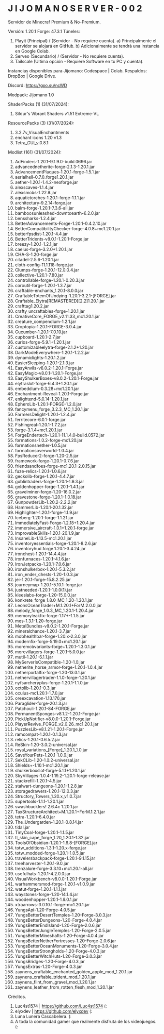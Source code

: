 # J I J O M A N O  S E R V E R - 0 0 2

Servidor de Minecraf Premium & No-Premium.

Versión: 1.20.1
Forge: 47.3.1
Túneles:
  1) Playit (Principal) / (Servidor - No requiere cuenta).
      a) Principalmente el servidor se alojará en GitHub.
      b) Adicionalmente se tendrá una instancia en Google Colab.
  2) Serveo (Secundario) / (Servidor - No requiere cuenta).
  3) Tailscale (Última opción - Requiere Software en tu PC y cuenta).

Instancias disponibles para Jijomano: Codespace | Colab.
Respaldos: DropBox | Google Drive.

Discord: https://goo.su/ncWD

Modpack: Jijomano 1.0 

ShaderPacks (1) (31/07/2024):
  1) Sildur's Vibrant Shaders v1.51 Extreme-VL

ResourcePacks (3) (31/07/2024):
  1) 3.2.7v_VisualEnchantments
  2) enchant icons 1.20 v1.3
  3) Tetra_GUI_v.0.8.1

Modlist (161) (31/07/2024):
  1) AdFinders-1.20.1-9.1.9.0-build.0696.jar
  2) advancednetherite-forge-2.1.3-1.20.1.jar
  3) AdvancementPlaques-1.20.1-forge-1.5.1.jar
  4) aerialhell-0.7.0_forge1.20.1.jar
  5) aether-1.20.1-1.4.2-neoforge.jar
  6) alexscaves-1.1.4.jar
  7) alexsmobs-1.22.8.jar
  8) aquatictorches-1.20.1-forge-1.1.1.jar
  9) architectury-9.2.14-forge.jar
  10) balm-forge-1.20.1-7.3.6-all.jar
  11) bamboosunleashed-downtoearth-6.2.0.jar
  12) benssharks-1.2.4.jar
  13) BetterAdvancements-Forge-1.20.1-0.4.2.10.jar
  14) BetterCompatibilityChecker-forge-4.0.8+mc1.20.1.jar
  15) betterfpsdist-1.20.1-4.4.jar
  16) BetterTridents-v8.0.1-1.20.1-Forge.jar
  17) breezy-1.20.1-1.2.1.jar
  18) caelus-forge-3.2.0+1.20.1.jar
  19) CHA-S-1.20-forge.jar
  20) citadel-2.5.6-1.20.1.jar
  21) cloth-config-11.1.118-forge.jar
  22) Clumps-forge-1.20.1-12.0.0.4.jar
  23) collective-1.20.1-7.80.jar
  24) controllable-forge-1.20.1-0.20.3.jar
  25) coroutil-forge-1.20.1-1.3.7.jar
  26) craftable-enchants_1.20.1-8.0.0.jar
  27) CraftableTotemOfUndying-1.20.1-3.2.1-[FORGE].jar
  28) Craftable_Elytra[REMASTERED][2.2]1.20.1.jar
  29) crafttag1.20.2.jar
  30) crafty_uncraftables-forge-1.20.1.jar
  31) CreativeCore_FORGE_v2.11.33_mc1.20.1.jar
  32) creature_compendium-1.2.1.jar
  33) Croptopia-1.20.1-FORGE-3.0.4.jar
  34) Cucumber-1.20.1-7.0.10.jar
  35) cupboard-1.20.1-2.7.jar
  36) curios-forge-5.9.1+1.20.1.jar
  37) customizableelytra-forge-2.1.2+1.20.jar
  38) DarkModeEverywhere-1.20.1-1.2.2.jar
  39) dynamiclights-1.20.1.2.jar
  40) EasierSleeping-1.20.1-2.1.3.jar
  41) EasyAnvils-v8.0.2-1.20.1-Forge.jar
  42) EasyMagic-v8.0.1-1.20.1-Forge.jar
  43) EasyShulkerBoxes-v8.0.2-1.20.1-Forge.jar
  44) elytraslot-forge-6.4.3+1.20.1.jar
  45) embeddium-0.3.28+mc1.20.1.jar
  46) Enchantment-Reveal-1.20.1-Forge.jar
  47) enlightend-5.0.14-1.20.1.jar
  48) EpheroLib-1.20.1-FORGE-1.2.0.jar
  49) fancymenu_forge_3.2.3_MC_1.20.1.jar
  50) FarmersDelight-1.20.1-1.2.4.jar
  51) ferritecore-6.0.1-forge.jar
  52) Fishingreal-1.20.1-1.7.2.jar
  53) forge-3.1.4+mc1.20.1.jar
  54) ForgeEndertech-1.20.1-11.1.4.0-build.0572.jar
  55) formations-1.0.2-forge-mc1.20.jar
  56) formationsnether-1.0.5.jar
  57) formationsoverworld-1.0.4.jar
  58) FpsReducer2-forge-1.20-2.5.jar
  59) framework-forge-1.20.1-0.7.6.jar
  60) friendsandfoes-forge-mc1.20.1-2.0.15.jar
  61) fuze-relics-1.20.1-1.0.6.jar
  62) geckolib-forge-1.20.1-4.4.7.jar
  63) goblintraders-forge-1.20.1-1.9.3.jar
  64) goldenhopper-forge-1.20.1-1.4.1.jar
  65) gravelminer-forge-1.20-16.0.2.jar
  66) gravestone-forge-1.20.1-1.0.18.jar
  67) GunpowderLib-1.20.2-2.2.2.jar
  68) HammerLib-1.20.1-20.1.32.jar
  69) Highlighter-1.20.1-forge-1.1.9.jar
  70) Iceberg-1.20.1-forge-1.1.21.jar
  71) ImmediatelyFast-Forge-1.2.18+1.20.4.jar
  72) immersive_aircraft-1.0.1+1.20.1-forge.jar
  73) ImprovableSkills-1.20.1-20.1.9.jar
  74) InsaneLib-1.13.5-mc1.20.1.jar
  75) inventoryessentials-forge-1.20.1-8.2.6.jar
  76) inventoryhud.forge.1.20.1-3.4.24.jar
  77) ironchest-1.20.1-14.4.4.jar
  78) ironfurnaces-1.20.1-4.1.6.jar
  79) IronJetpacks-1.20.1-7.0.6.jar
  80) ironshulkerbox-1.20.1-5.3.2.jar
  81) iron_ender_chests-1.20-1.0.3.jar
  82) jei-1.20.1-forge-15.8.2.25.jar
  83) journeymap-1.20.1-5.10.1-forge.jar
  84) justneeded-1.20.1-1.0.0(1).jar
  85) kleeslabs-forge-1.20-15.0.0.jar
  86) konkrete_forge_1.8.0_MC_1.20-1.20.1.jar
  87) LeonsOceanTrader+M.1.20.1+ForM.2.0.0.jar
  88) melody_forge_1.0.3_MC_1.20.1-1.20.4.jar
  89) memoryleakfix-forge-1.17+-1.1.5.jar
  90) mes-1.3.1-1.20-forge.jar
  91) MetalBundles-v8.0.2-1.20.1-Forge.jar
  92) mineralchance-1.20.1-3.7.jar
  93) mobhealthbar-forge-1.20.x-2.3.0.jar
  94) modernfix-forge-5.19.0+mc1.20.1.jar
  95) moremobvariants-forge+1.20.1-1.3.0.1.jar
  96) morevillagers-forge-1.20.1-5.0.0.jar
  97) mutil-1.20.1-6.1.1.jar
  98) MyServerIsCompatible-1.20-1.0.jar
  99) netherite_horse_armor-forge-1.20.1-1.0.4.jar
  100) netherportalfix-forge-1.20-13.0.1.jar
  101) nethervillagertrader-1.1.0-forge-1.20.1.jar
  102) nyfsarcheryplus-forge-1.20.1-1.1.0.jar
  103) octolib-1.20.1-0.3.jar
  104) oculus-mc1.20.1-1.7.0.jar
  105) oreexcavation-1.13.170.jar
  106) Paraglider-forge-20.1.3.jar
  107) Patchouli-1.20.1-84-FORGE.jar
  108) PermanentSponges-v8.1.2-1.20.1-Forge.jar
  109) PickUpNotifier-v8.0.0-1.20.1-Forge.jar
  110) PlayerRevive_FORGE_v2.0.26_mc1.20.1.jar
  111) PuzzlesLib-v8.1.21-1.20.1-Forge.jar
  112) ramcompat-1.20.1-0.1.3.jar
  113) relics-1.20.1-0.6.5.2.jar
  114) ReSkin-1.20-3.0.2-universal.jar
  115) royal_variations_[Forge]_1.20.1_1.0.jar
  116) SaveYourPets-1.20.1-1.0.9.jar
  117) SekCLib-1.20-1.0.2-universal.jar
  118) Shields+-1.10.1-mc1.20.1.jar
  119) shulkerboxslot-forge-5.1.1+1.20.1.jar
  120) SkyVillages-1.0.4-1.19.2-1.20.1-forge-release.jar
  121) stackrefill-1.20.1-4.5.jar
  122) stalwart-dungeons-1.20.1-1.2.8.jar
  123) storagedrawers-1.20.1-12.0.3.jar
  124) Structory_Towers_1.20.x_v1.0.7.jar
  125) supertools-1.1.1-1.20.1.jar
  126) swashbucklers! 2.6.4c 1.20.1.jar
  127) TaxStructureArchitect+M.1.20.1+ForM.1.2.1.jar
  128) tetra-1.20.1-6.4.0.jar
  129) The_Undergarden-1.20.1-0.8.14.jar
  130) tidal.jar
  131) TinyCoal-forge-1.20.1-1.1.5.jar
  132) tl_skin_cape_forge_1.20_1.20.1-1.32.jar
  133) ToolsOfObsidian-1.20.1-1.6.8-[FORGE].jar
  134) totw_additions-1.3.1-1.20.x-forge.jar
  135) totw_modded-forge-1.20.1-1.0.5.jar
  136) travelersbackpack-forge-1.20.1-9.1.15.jar
  137) treeharvester-1.20.1-9.0.jar
  138) trenzalore-forge-3.3.10+mc1.20.1-all.jar
  139) usefulhats-1.20.1-4.2.0.0.jar
  140) VisualWorkbench-v8.0.0-1.20.1-Forge.jar
  141) warhammersmod-forge-1.20.1-v1.0.9.jar
  142) watut-forge-1.20.1-1.1.1.jar
  143) waystones-forge-1.20-14.1.4.jar
  144) woodenhopper-1.20.1-1.6.0.1.jar
  145) xtraarrows-3.0.10.1-forge-mc1.20.1.jar
  146) YungsApi-1.20-Forge-4.0.5.jar
  147) YungsBetterDesertTemples-1.20-Forge-3.0.3.jar
  148) YungsBetterDungeons-1.20-Forge-4.0.4.jar
  149) YungsBetterEndIsland-1.20-Forge-2.0.6.jar
  150) YungsBetterJungleTemples-1.20-Forge-2.0.5.jar
  151) YungsBetterMineshafts-1.20-Forge-4.0.4.jar
  152) YungsBetterNetherFortresses-1.20-Forge-2.0.6.jar
  153) YungsBetterOceanMonuments-1.20-Forge-3.0.4.jar
  154) YungsBetterStrongholds-1.20-Forge-4.0.3.jar
  155) YungsBetterWitchHuts-1.20-Forge-3.0.3.jar
  156) YungsBridges-1.20-Forge-4.0.3.jar
  157) YungsExtras-1.20-Forge-4.0.3.jar
  158) zaynens_craftable_enchanted_golden_apple_mod_1.20.1.jar
  159) zaynens_craftable_trident_mod_1.20.1.jar
  160) zaynens_flint_from_gravel_mod_1.20.1.jar
  161) zaynens_leather_from_rotten_flesh_mod_1.20.1.jar

Créditos.
  1) Luc4st1574 | https://github.com/Luc4st1574 (:
  2) elyxdev | https://github.com/elyxdev (:
  3) Luna Lunera Cascabelera. (:
  4) A toda la comunidad gamer que realmente disfruta de los videojuegos. (:
